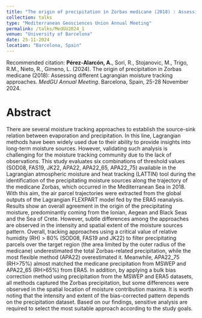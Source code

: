 ```yaml
---
title: "The origin of precipitation in Zorbas medicane (2018) : Assessing different Lagrangian moisture tracking approaches"
collection: talks
type: "Mediterranean Geosciences Union Annual Meeting"
permalink: /talks/MedGU2024_1
venue: "University of Barcelona"
date: 25-11-2024
location: "Barcelona, Spain"
---
```


Recommended citation: <b>Pérez-Alarcón, A.</b>, Sori, R., Stojanovic, M., Trigo, R.M., Nieto, R., Gimeno, L. (2024). 
The origin of precipitation in Zorbas medicane (2018): Assessing different Lagrangian moisture tracking approaches. <i> MedGU Annual Meeting</i>.
Barcelona, Spain, 25-28 November 2024.

# Abstract


There are several moisture tracking approaches to establish the source-sink relation between evaporation and precipitation. In this line, Lagrangian methods have been widely used due to their ability to provide insights into long-term moisture sources. However, validating such analysis is challenging for the moisture tracking community due to the lack of observations. This study evaluates six combinations of threshold values (SOD08, FAS19, JK22, APA22, APA22_65, APA22_75) available in the Lagrangian atmospheric moisture and heat tracking (LATTIN) tool during the identification of the precipitating moisture sources along the trajectory of the medicane Zorbas, which occurred in the Mediterranean Sea in 2018. With this aim, the air parcel trajectories were extracted from the global outputs of the Lagrangian FLEXPART model fed by the ERA5 reanalysis. Results show an overall agreement in the origin of the precipitating moisture, predominantly coming from the Ionian, Aegean and Black Seas and the Sea of Crete. However, subtle differences among the approaches are observed in the intensity and spatial extent of the moisture sources pattern. Overall, tracking approaches using a critical value of relative humidity (RH) > 80% (SOD08, FAS19 and JK22) to filter precipitating parcels over the target region (the area limited by the outer radius of the medicane) underestimated the total Zorbas-related precipitation, while the most flexible method (APA22) overestimated it. Meanwhile, APA22_75 (RH>75%) almost matched the medicane precipitation from MSWEP and APA22_65 (RH>65%) from ERA5. In addition, by applying a bulk bias correction method using precipitation from the MSWEP and ERA5 datasets, all methods captured the Zorbas precipitation, but some differences were observed in the spatial location of moisture contribution maxima. It is worth noting that the intensity and extent of the bias-corrected pattern depends on the precipitation dataset. Based on our findings, sensitive analysis are required to select the most suitable approach according to the study goals.
